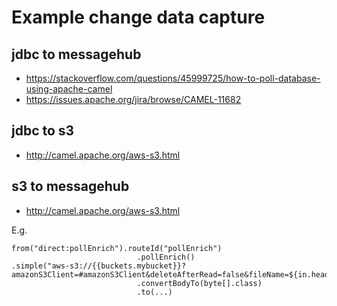 # Example change data capture 

## jdbc to messagehub

- https://stackoverflow.com/questions/45999725/how-to-poll-database-using-apache-camel
- https://issues.apache.org/jira/browse/CAMEL-11682

## jdbc to s3

- http://camel.apache.org/aws-s3.html

## s3 to messagehub

- http://camel.apache.org/aws-s3.html

E.g. 

```
from("direct:pollEnrich").routeId("pollEnrich") 
                            .pollEnrich() 
.simple("aws-s3://{{buckets.mybucket}}?amazonS3Client=#amazonS3Client&deleteAfterRead=false&fileName=${in.header.CamelAwsS3Key}")
                            .convertBodyTo(byte[].class) 
                            .to(...)
```

